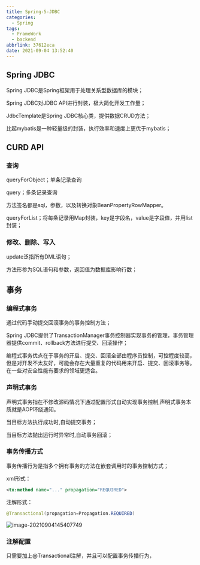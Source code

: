 ```yaml
---
title: Spring-5-JDBC
categories:
  - Spring
tags:
  - FrameWork
  - backend
abbrlink: 37612eca
date: 2021-09-04 13:52:40
---
```


## Spring JDBC

Spring JDBC是Spring框架用于处理关系型数据库的模块；

Spring JDBC对JDBC API进行封装，极大简化开发工作量；

JdbcTemplate是Spring JDBC核心类，提供数据CRUD方法；

比起mybatis是一种轻量级的封装，执行效率和速度上更优于mybatis；



## CURD API

### 查询

queryForObject；单条记录查询

query；多条记录查询

方法签名都是sql，参数，以及转换对象BeanPropertyRowMapper。

queryForList；将每条记录用Map封装，key是字段名，value是字段值，并用list封装；

### 修改、删除、写入

update泛指所有DML语句；

方法形参为SQL语句和参数，返回值为数据库影响行数；

## 事务

### 编程式事务

通过代码手动提交回滚事务的事务控制方法；

Spring JDBC提供了TransactionManager事务控制器实现事务的管理，事务管理器提供commit、rollback方法进行提交、回滚操作；

编程式事务优点在于事务的开启、提交、回滚全部由程序员控制，可控程度较高，但是对开发不太友好，可能会存在大量重复的代码用来开启、提交、回滚事务等。在一些对安全性能有要求的领域更适合。

### 声明式事务

声明式事务指在不修改源码情况下通过配置形式自动实现事务控制,声明式事务本质就是AOP环绕通知。

当目标方法执行成功时,自动提交事务；

当目标方法抛出运行时异常时,自动事务回滚；

### 事务传播方式

事务传播行为是指多个拥有事务的方法在嵌套调用时的事务控制方式；

xml形式：

```xml
<tx:method name="..." propagation="REQUIRED">
```

注解形式：

```java
@Transactional(propagation=Propagation.REQUIRED)
```

![image-20210904145407749](http://static.codenote.xyz/img/20210904145407.png)

### 注解配置

只需要加上@Transactional注解，并且可以配置事务传播行为，